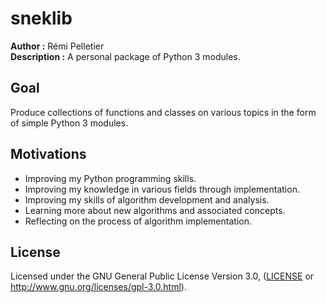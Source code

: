 # sneklib   
**Author :** Rémi Pelletier   
**Description :** A personal package of Python 3 modules.

## Goal  
Produce collections of functions and classes on various topics in the form of simple Python 3 modules.  

## Motivations  
- Improving my Python programming skills. 
- Improving my knowledge in various fields through implementation.
- Improving my skills of algorithm development and analysis.
- Learning more about new algorithms and  associated concepts.
- Reflecting on the process of algorithm implementation.

## License  
Licensed under the GNU General Public License Version 3.0, ([LICENSE](LICENSE) or http://www.gnu.org/licenses/gpl-3.0.html).
